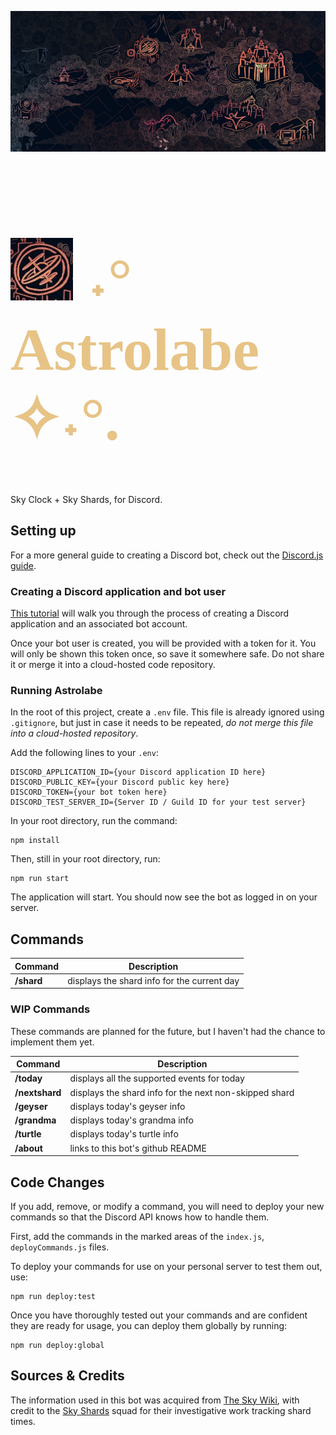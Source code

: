 ![Valley of Triumph map](./assets/mapBanner.png "Valley of Triumph map") 
<h1 style="font-size:6rem;color:#e7c386;font-family:Times,serif;"><img src="./assets/mapIcon.jpg" alt="Citadel map icon" title="Citadel map icon"/> ˖° Astrolabe ✧˖°.</h1>
Sky Clock + Sky Shards, for Discord.

## Setting up

For a more general guide to creating a Discord bot, check out the [Discord.js guide](https://discordjs.guide/).

### Creating a Discord application and bot user

[This tutorial](https://discordjs.guide/preparations/setting-up-a-bot-application.html#creating-your-bot) will walk you through the process of creating a Discord application and an associated bot account.

Once your bot user is created, you will be provided with a token for it. You will only be shown this token once, so save it somewhere safe. Do not share it or merge it into a cloud-hosted code repository.

### Running Astrolabe

In the root of this project, create a `.env` file. This file is already ignored using `.gitignore`, but just in case it needs to be repeated, _do not merge this file into a cloud-hosted repository_.

Add the following lines to your `.env`:
```
DISCORD_APPLICATION_ID={your Discord application ID here}
DISCORD_PUBLIC_KEY={your Discord public key here}
DISCORD_TOKEN={your bot token here}
DISCORD_TEST_SERVER_ID={Server ID / Guild ID for your test server}
```

In your root directory, run the command:
```
npm install
```

Then, still in your root directory, run:
```
npm run start
```
The application will start. You should now see the bot as logged in on your server.

## Commands

| Command | Description |
| ------- | ----------- |
| **/shard**  | displays the shard info for the current day |

### WIP Commands
These commands are planned for the future, but I haven't had the chance to implement them yet.

| Command | Description |
| ------- | ----------- |
| **/today**  | displays all the supported events for today |
| **/nextshard**  | displays the shard info for the next non-skipped shard |
| **/geyser**  | displays today's geyser info |
| **/grandma**  | displays today's grandma info |
| **/turtle**  | displays today's turtle info |
| **/about**  | links to this bot's github README |

## Code Changes

If you add, remove, or modify a command, you will need to deploy your new commands so that the Discord API knows how to handle them.

First, add the commands in the marked areas of the `index.js`, `deployCommands.js` files.

To deploy your commands for use on your personal server to test them out, use:
```
npm run deploy:test
```

Once you have thoroughly tested out your commands and are confident they are ready for usage, you can deploy them globally by running:
```
npm run deploy:global
```

## Sources & Credits
The information used in this bot was acquired from [The Sky Wiki](https://sky-children-of-the-light.fandom.com/wiki/Shard_Eruptions#Schedule), with credit to the [Sky Shards](https://sky-shards.pages.dev) squad for their investigative work tracking shard times.
